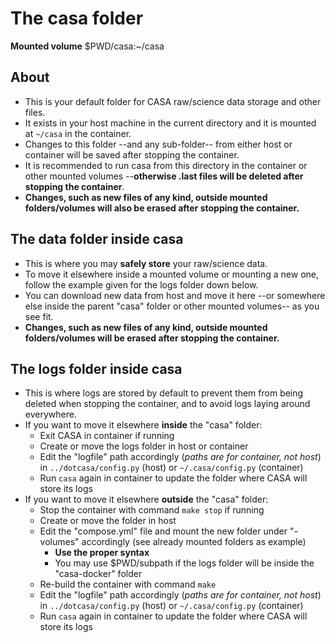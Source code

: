# The casa folder

**Mounted volume** $PWD/casa:~/casa

## About

* This is your default folder for CASA raw/science data storage and other files.
* It exists in your host machine in the current directory and it is mounted at `~/casa` in the container.
* Changes to this folder --and any sub-folder-- from either host or container will be saved after stopping the container.
* It is recommended to run casa from this directory in the container or other mounted volumes --**otherwise .last files will be deleted after stopping the container**.
* **Changes, such as new files of any kind, outside mounted folders/volumes will also be erased after stopping the container.**

## The data folder inside casa

* This is where you may **safely store** your raw/science data.
* To move it elsewhere inside a mounted volume or mounting a new one, follow the example given for the logs folder down below.
* You can download new data from host and move it here --or somewhere else inside the parent "casa" folder or other mounted volumes-- as you see fit.
* **Changes, such as new files of any kind, outside mounted folders/volumes will be erased after stopping the container.**

## The logs folder inside casa

* This is where logs are stored by default to prevent them from being deleted when stopping the container, and to avoid logs laying around everywhere.
* If you want to move it elsewhere **inside** the "casa" folder:
    * Exit CASA in container if running
    * Create or move the logs folder in host or container
    * Edit the "logfile" path accordingly (*paths are for container, not host*) in `../dotcasa/config.py` (host) or `~/.casa/config.py` (container)
    * Run `casa` again in container to update the folder where CASA will store its logs
* If you want to move it elsewhere **outside** the "casa" folder:
    * Stop the container with command `make stop` if running
    * Create or move the folder in host
    * Edit the "compose.yml" file and mount the new folder under "-volumes" accordingly (see already mounted folders as example)
        * **Use the proper syntax**
        * You may use $PWD/subpath if the logs folder will be inside the "casa-docker" folder
    * Re-build the container with command `make`
    * Edit the "logfile" path accordingly (*paths are for container, not host*) in `../dotcasa/config.py` (host) or `~/.casa/config.py` (container)
    * Run `casa` again in container to update the folder where CASA will store its logs
